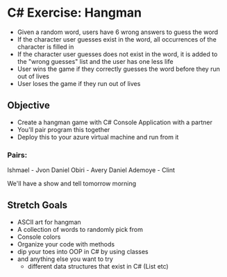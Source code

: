 # C# Exercise: Hangman

- Given a random word, users have 6 wrong answers to guess the word
- If the character user guesses exist in the word, all occurrences of the character is filled in
- If the character user guesses does not exist in the word, it is added to the "wrong guesses" list and the user has one less life
- User wins the game if they correctly guesses the word before they run out of lives
- User loses the game if they run out of lives

## Objective
- Create a hangman game with C# Console Application with a partner
- You'll pair program this together
- Deploy this to your azure virtual machine and run from it
 
### Pairs:
Ishmael - Jvon
Daniel Obiri - Avery
Daniel Ademoye - Clint

We'll have a show and tell tomorrow morning

## Stretch Goals
- ASCII art for hangman
- A collection of words to randomly pick from
- Console colors
- Organize your code with methods
- dip your toes into OOP in C# by using classes
- and anything else you want to try
    - different data structures that exist in C# (List<T> etc)
